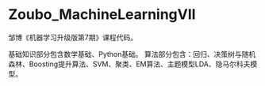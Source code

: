 # Zoubo_MachineLearningVII
邹博《机器学习升级版第7期》课程代码。

基础知识部分包含数学基础、Python基础。
算法部分包含：回归、决策树与随机森林、Boosting提升算法、SVM、聚类、EM算法、主题模型LDA、隐马尔科夫模型。
